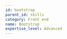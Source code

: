 ```yaml
---
id: bootstrap
parent_id: skills
category: Front end
name: Bootstrap
expertise_level: Advanced
---
```

